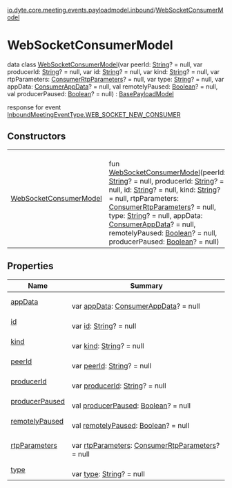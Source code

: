 [io.dyte.core.meeting.events.payloadmodel.inbound](../index.md)/[WebSocketConsumerModel](index.md)

# WebSocketConsumerModel


data class [WebSocketConsumerModel](index.md)(var peerId: [String](https://kotlinlang.org/api/latest/jvm/stdlib/kotlin/-string/index.html)? = null, var producerId: [String](https://kotlinlang.org/api/latest/jvm/stdlib/kotlin/-string/index.html)? = null, var id: [String](https://kotlinlang.org/api/latest/jvm/stdlib/kotlin/-string/index.html)? = null, var kind: [String](https://kotlinlang.org/api/latest/jvm/stdlib/kotlin/-string/index.html)? = null, var rtpParameters: [ConsumerRtpParameters](../-consumer-rtp-parameters/index.md)? = null, var type: [String](https://kotlinlang.org/api/latest/jvm/stdlib/kotlin/-string/index.html)? = null, var appData: [ConsumerAppData](../-consumer-app-data/index.md)? = null, val remotelyPaused: [Boolean](https://kotlinlang.org/api/latest/jvm/stdlib/kotlin/-boolean/index.html)? = null, val producerPaused: [Boolean](https://kotlinlang.org/api/latest/jvm/stdlib/kotlin/-boolean/index.html)? = null) : [BasePayloadModel](../../com.dyte.mobilecorekmm.meeting.events.payloadmodel/-base-payload-model/index.md)

response for event [InboundMeetingEventType.WEB_SOCKET_NEW_CONSUMER](../../com.dyte.mobilecorekmm.meeting.events/-inbound-meeting-event-type/-w-e-b_-s-o-c-k-e-t_-n-e-w_-c-o-n-s-u-m-e-r/index.md)

## Constructors

| | |
|---|---|
| [WebSocketConsumerModel](-web-socket-consumer-model.md) | <br/>fun [WebSocketConsumerModel](-web-socket-consumer-model.md)(peerId: [String](https://kotlinlang.org/api/latest/jvm/stdlib/kotlin/-string/index.html)? = null, producerId: [String](https://kotlinlang.org/api/latest/jvm/stdlib/kotlin/-string/index.html)? = null, id: [String](https://kotlinlang.org/api/latest/jvm/stdlib/kotlin/-string/index.html)? = null, kind: [String](https://kotlinlang.org/api/latest/jvm/stdlib/kotlin/-string/index.html)? = null, rtpParameters: [ConsumerRtpParameters](../-consumer-rtp-parameters/index.md)? = null, type: [String](https://kotlinlang.org/api/latest/jvm/stdlib/kotlin/-string/index.html)? = null, appData: [ConsumerAppData](../-consumer-app-data/index.md)? = null, remotelyPaused: [Boolean](https://kotlinlang.org/api/latest/jvm/stdlib/kotlin/-boolean/index.html)? = null, producerPaused: [Boolean](https://kotlinlang.org/api/latest/jvm/stdlib/kotlin/-boolean/index.html)? = null) |

## Properties

| Name | Summary |
|---|---|
| [appData](app-data.md) | <br/>var [appData](app-data.md): [ConsumerAppData](../-consumer-app-data/index.md)? = null |
| [id](id.md) | <br/>var [id](id.md): [String](https://kotlinlang.org/api/latest/jvm/stdlib/kotlin/-string/index.html)? = null |
| [kind](kind.md) | <br/>var [kind](kind.md): [String](https://kotlinlang.org/api/latest/jvm/stdlib/kotlin/-string/index.html)? = null |
| [peerId](peer-id.md) | <br/>var [peerId](peer-id.md): [String](https://kotlinlang.org/api/latest/jvm/stdlib/kotlin/-string/index.html)? = null |
| [producerId](producer-id.md) | <br/>var [producerId](producer-id.md): [String](https://kotlinlang.org/api/latest/jvm/stdlib/kotlin/-string/index.html)? = null |
| [producerPaused](producer-paused.md) | <br/>val [producerPaused](producer-paused.md): [Boolean](https://kotlinlang.org/api/latest/jvm/stdlib/kotlin/-boolean/index.html)? = null |
| [remotelyPaused](remotely-paused.md) | <br/>val [remotelyPaused](remotely-paused.md): [Boolean](https://kotlinlang.org/api/latest/jvm/stdlib/kotlin/-boolean/index.html)? = null |
| [rtpParameters](rtp-parameters.md) | <br/>var [rtpParameters](rtp-parameters.md): [ConsumerRtpParameters](../-consumer-rtp-parameters/index.md)? = null |
| [type](type.md) | <br/>var [type](type.md): [String](https://kotlinlang.org/api/latest/jvm/stdlib/kotlin/-string/index.html)? = null |
